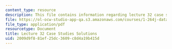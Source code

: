 ```yaml
---
content_type: resource
description: This file contains information regarding lecture 32 case study solutions.
file: https://ol-ocw-studio-app-qa.s3.amazonaws.com/courses/1-264j-database-internet-and-systems-integration-technologies-fall-2013/2009d9f881ef25dc3609c8d4a19b415d_MIT1_264JF13_L32_case_sol.pdf
file_type: application/pdf
resourcetype: Document
title: Lecture 32 Case Studies Solutions
uid: 2009d9f8-81ef-25dc-3609-c8d4a19b415d
---
```

